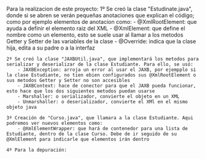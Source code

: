 Para la realizacion de este proyecto:
    1º Se creó la clase "Estudinate.java", donde si se abren se verán pequeñas anotaciones que explican el código; como por ejemplo elementos de anotacion como:
        - @XmlRootElement: que ayuda a definir el elemento raiz del XML
        - @XmlElement: que define el nombre como un elemento, esto se suele usar al llamar a los metodos Getter y Setter de las variables de la clase
        - @Override: indica que la clase hija, edita a su padre o a la interfaz

    2º Se creó la clase "JAXBUtil.java", que implementará los metodos para serializar y deserializar de la clase Estudiante. Para ello, se usó:
        - JAXBException: arroja un error al usar el JAXB, por ejempplo si la clase Estudiante, no tien ebien configurados sus @XmlRootElement o sus metodos Getter y Setter no son accesibles
        - JAXBContext: hace de conector para que el JAXB pueda funcionar, esto hace que los dos siguientes metodos puedan usarse
        - Marshaller: o serializador, convierte el objeto en un XML
        - Unmarshaller: o deserializador, convierte el XMl en el mismo objeto java

    3º Creación de "Curso.java", que llamara a la clase Estudiante. Aqui podremos ver nuevos elementos como: 
        - @XmlElementWrapper: que hará de contenedor para una lista de Estudiante, dentro de la clase Curso. Debe de ir seguido de su @XmlElement para indicarle que elementos irán dentro

    4º Para la depuración:
        
